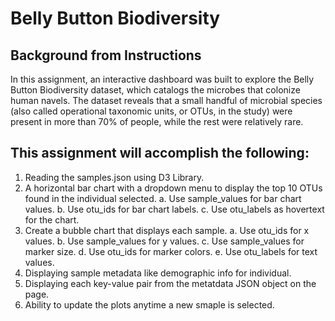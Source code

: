 # Belly Button Biodiversity

## Background from Instructions

In this assignment, an interactive dashboard was built to explore the Belly Button Biodiversity dataset, which catalogs the microbes that colonize human navels.  The dataset reveals that a small handful of microbial species (also called operational taxonomic units, or OTUs, in the study) were present in more than 70% of people, while the rest were relatively rare.

## This assignment will accomplish the following:

  1. Reading the samples.json using D3 Library.
  2. A horizontal bar chart with a dropdown menu to display the top 10 OTUs found in the individual selected.
    a. Use sample_values for bar chart values.
    b. Use otu_ids for bar chart labels.
    c. Use otu_labels as hovertext for the chart.
  3. Create a bubble chart that displays each sample.
    a. Use otu_ids for x values.
    b. Use sample_values for y values.
    c. Use sample_values for marker size.
    d. Use otu_ids for marker colors.
    e. Use otu_labels for text values.
  4. Displaying sample metadata like demographic info for individual.
  5. Displaying each key-value pair from the metatdata JSON object on the page.
  6. Ability to update the plots anytime a new smaple is selected.
